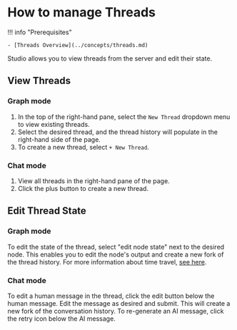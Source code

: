 # How to manage Threads

!!! info "Prerequisites"

    - [Threads Overview](../concepts/threads.md)

Studio allows you to view threads from the server and edit their state.

## View Threads

### Graph mode

1. In the top of the right-hand pane, select the `New Thread` dropdown menu to view existing threads.
1. Select the desired thread, and the thread history will populate in the right-hand side of the page.
1. To create a new thread, select `+ New Thread`.

### Chat mode

1. View all threads in the right-hand pane of the page.
2. Click the plus button to create a new thread.

## Edit Thread State

### Graph mode

To edit the state of the thread, select "edit node state" next to the desired node. This enables you to edit the node's output and create a new fork of the thread history. For more information about time travel, [see here](../../concepts/time-travel.md).

### Chat mode

To edit a human message in the thread, click the edit button below the human message. Edit the message as desired and submit. This will create a new fork of the conversation history. To re-generate an AI message, click the retry icon below the AI message.
